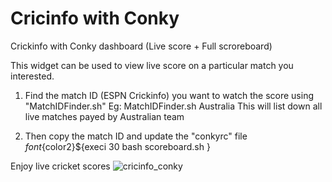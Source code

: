 # Cricinfo with Conky
Crickinfo with Conky dashboard (Live score + Full scroreboard)

This widget can be used to view live score on a particular match you interested.

1. 	Find the match ID (ESPN Crickinfo) you want to watch the score using "MatchIDFinder.sh"
Eg: MatchIDFinder.sh Australia
This will list down all live matches payed by Australian team

2. 	Then copy the match ID and update the "conkyrc" file
${font}${color2}${execi 30  bash scoreboard.sh <match ID>}

Enjoy live cricket scores
![cricinfo_conky](https://github.com/uditha-madusanka/conky_crickinfo/blob/master/crickinfo.png)
